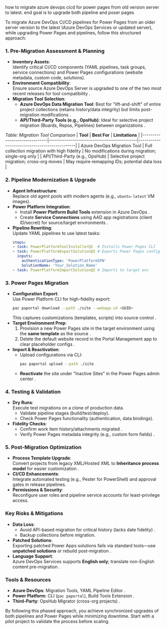 how to migrate azure devops cicd for power pages from old version server to latest. end goal is to upgrade both pipeline and poser pages

To migrate Azure DevOps CI/CD pipelines for Power Pages from an older server version to the latest (Azure DevOps Services or updated server), while upgrading Power Pages and pipelines, follow this structured approach:

### **1. Pre-Migration Assessment & Planning** 
- **Inventory Assets**:  
  Identify critical CI/CD components (YAML pipelines, task groups, service connections) and Power Pages configurations (website metadata, custom code, solutions).
- **Environment Compatibility**:  
  Ensure source Azure DevOps Server is upgraded to one of the two most recent releases for tool compatibility .
- **Migration Tool Selection**:  
  - **Azure DevOps Data Migration Tool**: Best for "lift-and-shift" of entire project collections (retains history/data integrity) but limits post-migration modifications .  
  - **API/Third-Party Tools (e.g., OpsHub)**: Ideal for selective project migration (Boards, Repos, Pipelines) between organizations .

*Table: Migration Tool Comparison*
| **Tool**                     | **Best For**                               | **Limitations**                              |
|------------------------------|--------------------------------------------|----------------------------------------------|
| Azure DevOps Migration Tool  | Full collection migration with high fidelity | No modifications during migration; single-org only |
| API/Third-Party (e.g., OpsHub) | Selective project migration; cross-org moves | May require remapping IDs; potential data loss |

### **2. Pipeline Modernization & Upgrade** 
- **Agent Infrastructure**:  
  Replace old agent pools with modern agents (e.g., `ubuntu-latest` VM images).
- **Power Platform Integration**:  
  - Install **Power Platform Build Tools** extension in Azure DevOps .  
  - Create **Service Connections** using AAD app registrations (client ID/secret) for source/target environments .
- **Pipeline Rewriting**:  
  Update YAML pipelines to use latest tasks:  
  ```yaml
  steps:
  - task: PowerPlatformToolInstaller@2  # Installs Power Pages CLI
  - task: PowerPlatformExportSolution@2 # Exports Power Pages config
    inputs:
      authenticationType: 'PowerPlatformSPN'
      SolutionName: 'Your_Solution_Name'
  - task: PowerPlatformImportSolution@2 # Imports to target env
  ```

### **3. Power Pages Migration** 
- **Configuration Export**:  
  Use Power Platform CLI for high-fidelity export:  
  ```bash
  pac paportal download --path ./site --webapp-id <GUID>
  ```  
  This captures customizations (templates, scripts) into source control .
- **Target Environment Prep**:  
  1. Provision a new Power Pages site in the target environment using the **same template** as the source .  
  2. Delete the default website record in the Portal Management app to clear placeholder configs .
- **Import & Reactivation**:  
  - Upload configurations via CLI:  
    ```bash
    pac paportal upload --path ./site
    ```  
  - **Reactivate** the site under "Inactive Sites" in the Power Pages admin center .

### **4. Testing & Validation** 
- **Dry Runs**:  
  Execute test migrations on a clone of production data.  
  - Validate pipeline stages (build/test/deploy).  
  - Check Power Pages functionality (authentication, data bindings).
- **Fidelity Checks**:  
  - Confirm work item history/attachments migrated .  
  - Verify Power Pages metadata integrity (e.g., custom form fields) .

### **5. Post-Migration Optimization** 
- **Process Template Upgrade**:  
  Convert projects from legacy XML/Hosted XML to **Inheritance process model** for easier customization .
- **CI/CD Enhancements**:  
  Integrate automated testing (e.g., Pester for PowerShell) and approval gates in release pipelines.
- **Permissions & Security**:  
  Reconfigure user roles and pipeline service accounts for least-privilege access.

### **Key Risks & Mitigations** 
- **Data Loss**:  
  - Avoid API-based migration for critical history (lacks date fidelity) .  
  - Backup collections before migration.
- **Patched Solutions**:  
  Exporting patched Power Apps solutions fails via standard tools—use **unpatched solutions** or rebuild post-migration .
- **Language Support**:  
  Azure DevOps Services supports **English only**; translate non-English content pre-migration .

### **Tools & Resources**
- **Azure DevOps**: Migration Tools, YAML Pipeline Editor .  
- **Power Platform**: CLI (`pac paportal`), Build Tools Extension .  
- **Third-Party**: OpsHub Migrator (cross-org projects) .

By following this phased approach, you achieve synchronized upgrades of both pipelines and Power Pages while minimizing downtime. Start with a pilot project to validate the process before scaling.